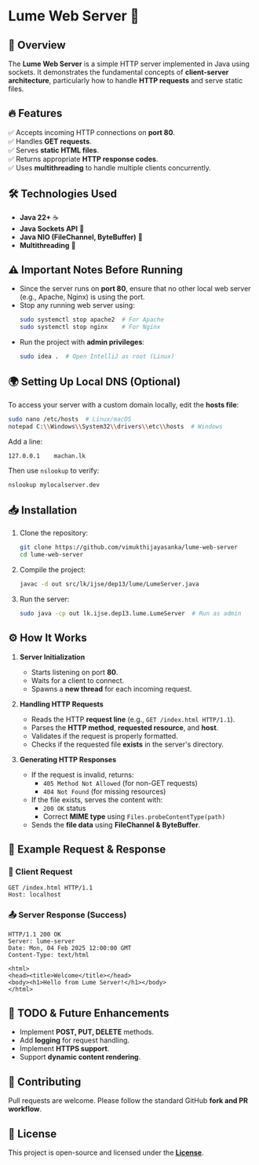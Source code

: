 # Lume Web Server 🚀

## 🌟 Overview
The **Lume Web Server** is a simple HTTP server implemented in Java using sockets. It demonstrates the fundamental concepts of **client-server architecture**, particularly how to handle **HTTP requests** and serve static files.

## 🔥 Features
✅ Accepts incoming HTTP connections on **port 80**.  
✅ Handles **GET requests**.  
✅ Serves **static HTML files**.  
✅ Returns appropriate **HTTP response codes**.  
✅ Uses **multithreading** to handle multiple clients concurrently.

## 🛠 Technologies Used
- **Java 22+** ☕
- **Java Sockets API** 🔌
- **Java NIO (FileChannel, ByteBuffer)** 📂
- **Multithreading** 🧵

## ⚠️ Important Notes Before Running
- Since the server runs on **port 80**, ensure that no other local web server (e.g., Apache, Nginx) is using the port.
- Stop any running web server using:
  ```sh
  sudo systemctl stop apache2  # For Apache
  sudo systemctl stop nginx    # For Nginx
  ```
- Run the project with **admin privileges**:
  ```sh
  sudo idea .  # Open IntelliJ as root (Linux)
  ```

## 🌍 Setting Up Local DNS (Optional)
To access your server with a custom domain locally, edit the **hosts file**:
```sh
sudo nano /etc/hosts  # Linux/macOS
notepad C:\\Windows\\System32\\drivers\\etc\\hosts  # Windows
```
Add a line:
```
127.0.0.1    machan.lk
```
Then use `nslookup` to verify:
```sh
nslookup mylocalserver.dev
```

## 📥 Installation
1. Clone the repository:
   ```sh
   git clone https://github.com/vimukthijayasanka/lume-web-server
   cd lume-web-server
   ```
2. Compile the project:
   ```sh
   javac -d out src/lk/ijse/dep13/lume/LumeServer.java
   ```
3. Run the server:
   ```sh
   sudo java -cp out lk.ijse.dep13.lume.LumeServer  # Run as admin
   ```

## ⚙️ How It Works
1. **Server Initialization**
    - Starts listening on port **80**.
    - Waits for a client to connect.
    - Spawns a **new thread** for each incoming request.

2. **Handling HTTP Requests**
    - Reads the HTTP **request line** (e.g., `GET /index.html HTTP/1.1`).
    - Parses the **HTTP method**, **requested resource**, and **host**.
    - Validates if the request is properly formatted.
    - Checks if the requested file **exists** in the server's directory.

3. **Generating HTTP Responses**
    - If the request is invalid, returns:
        - `405 Method Not Allowed` (for non-GET requests)
        - `404 Not Found` (for missing resources)
    - If the file exists, serves the content with:
        - `200 OK` status
        - Correct **MIME type** using `Files.probeContentType(path)`
    - Sends the **file data** using **FileChannel & ByteBuffer**.

## 📜 Example Request & Response
### 📨 Client Request
```
GET /index.html HTTP/1.1
Host: localhost
```

### 📤 Server Response (Success)
```
HTTP/1.1 200 OK
Server: lume-server
Date: Mon, 04 Feb 2025 12:00:00 GMT
Content-Type: text/html

<html>
<head><title>Welcome</title></head>
<body><h1>Hello from Lume Server!</h1></body>
</html>
```

## 🚀 TODO & Future Enhancements
- Implement **POST, PUT, DELETE** methods.
- Add **logging** for request handling.
- Implement **HTTPS support**.
- Support **dynamic content rendering**.

## 🤝 Contributing
Pull requests are welcome. Please follow the standard GitHub **fork and PR workflow**.

## 📜 License
This project is open-source and licensed under the [**License**](https://github.com/vimukthijayasanka/lume-web-server/blob/main/license.txt).

